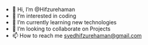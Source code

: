 - 👋 Hi, I’m @Hifzurehaman
- 👀 I’m interested in coding
- 🌱 I’m currently learning new technologies 
- 💞️ I’m looking to collaborate on Projects
- 📫 How to reach me syedhifzurehaman@gmail.com 

<!---
Hifzurehaman/Hifzurehaman is a ✨ special ✨ repository because its `README.md` (this file) appears on your GitHub profile.
You can click the Preview link to take a look at your changes.
--->
